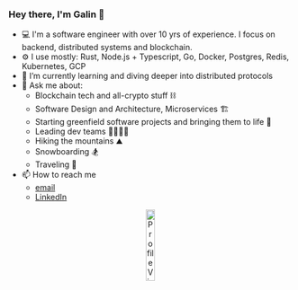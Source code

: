 ### Hey there, I'm Galin 👋

* 💻 I'm a software engineer with over 10 yrs of experience. I focus on backend, distributed systems and blockchain.
* ⚙️ I use mostly: Rust, Node.js + Typescript, Go, Docker, Postgres, Redis, Kubernetes, GCP
* 🌱 I’m currently learning and diving deeper into distributed protocols 
* 💬 Ask me about: 
  * Blockchain tech and all-crypto stuff ⛓
  * Software Design and Architecture, Microservices 🏗️
  * Starting greenfield software projects and bringing them to life 🌱
  * Leading dev teams 👨‍👩‍👧‍👦
  * Hiking the mountains ⛰️
  * Snowboarding 🏂
  * Traveling 🥾
* 📫 How to reach me
  * [email](dev@galin.cc)
  * [LinkedIn](https://www.linkedin.com/in/galioy/) 

<p align="center"> <img src="https://komarev.com/ghpvc/?username=gvko&label=Profile%20views&color=0e75b6&style=flat" alt="Profile Views Counter" width="18%" /> </p>
